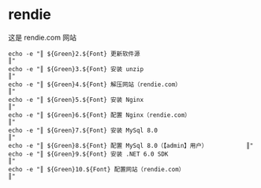 # rendie
这是 rendie.com 网站

	echo -e "║ ${Green}2.${Font} 更新软件源                                ║"
	echo -e "║ ${Green}3.${Font} 安装 unzip                                ║"
	echo -e "║ ${Green}4.${Font} 解压网站（rendie.com）                    ║"
	echo -e "║ ${Green}5.${Font} 安装 Nginx                                ║"
	echo -e "║ ${Green}6.${Font} 配置 Nginx（rendie.com）                  ║"
	echo -e "║ ${Green}7.${Font} 安装 MySql 8.0                            ║"
	echo -e "║ ${Green}8.${Font} 配置 MySql 8.0（【admin】用户）           ║"
	echo -e "║ ${Green}9.${Font} 安装 .NET 6.0 SDK                         ║"
	echo -e "║ ${Green}10.${Font} 配置网站（rendie.com）                   ║"
